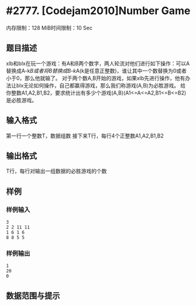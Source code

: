 # #2777. [Codejam2010]Number Game

内存限制：128 MiB时间限制：10 Sec

## 题目描述

xlb和blx在玩一个游戏：有A和B两个数字，两人轮流对他们进行如下操作：可以A替换成A-k*B或者将B替换成B-k*A(k是任意正整数)，谁让其中一个数替换为0或者小于0，那么他就输了。
对于两个数A,B开始的游戏，如果xlb先进行操作，他有办法让blx无论如何操作，自己都赢得游戏，那么我们称游戏(A,B)为必胜游戏。
给你整数A1,A2,B1,B2，要求统计出有多少个游戏(A,B)(A1<=A<=A2,B1<=B<=B2)是必胜游戏。
 

## 输入格式

第一行一个整数T，数据组数
接下来T行，每行4个正整数A1,A2,B1,B2
 

## 输出格式

T行，每行对输出一组数据的必胜游戏的个数
 

## 样例

### 样例输入

    
    3
    2 2 11 11
    1 6 1 6
    8 8 5 5
     
    
    

### 样例输出

    
    1
    20
    0
     
    

## 数据范围与提示

